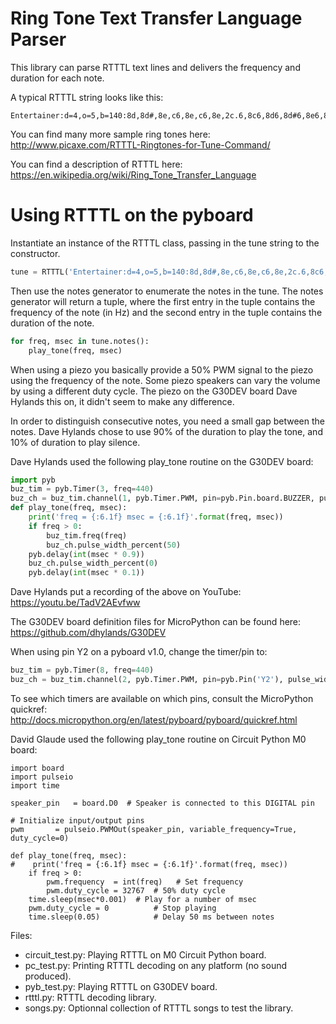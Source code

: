 Ring Tone Text Transfer Language Parser
=======================================

This library can parse RTTTL text lines and delivers the frequency and duration
for each note.

A typical RTTTL string looks like this:
```
Entertainer:d=4,o=5,b=140:8d,8d#,8e,c6,8e,c6,8e,2c.6,8c6,8d6,8d#6,8e6,8c6,8d6,e6,8b,d6,2c6,p,8d,8d#,8e,c6,8e,c6,8e,2c.6,8p,8a,8g,8f#,8a,8c6,e6,8d6,8c6,8a,2d6
```

You can find many more sample ring tones here: http://www.picaxe.com/RTTTL-Ringtones-for-Tune-Command/

You can find a description of RTTTL here: https://en.wikipedia.org/wiki/Ring_Tone_Transfer_Language

# Using RTTTL on the pyboard

Instantiate an instance of the RTTTL class, passing in the tune string to the
constructor.
```python
tune = RTTTL('Entertainer:d=4,o=5,b=140:8d,8d#,8e,c6,8e,c6,8e,2c.6,8c6,8d6,8d#6,8e6,8c6,8d6,e6,8b,d6,2c6,p,8d,8d#,8e,c6,8e,c6,8e,2c.6,8p,8a,8g,8f#,8a,8c6,e6,8d6,8c6,8a,2d6')
```

Then use the notes generator to enumerate the notes in the tune. The notes
generator will return a tuple, where the first entry in the tuple contains
the frequency of the note (in Hz) and the second entry in the tuple contains
the duration of the note.
```python
for freq, msec in tune.notes():
    play_tone(freq, msec)
```

When using a piezo you basically provide a 50% PWM signal to the piezo using the frequency of the note. Some piezo speakers can vary the volume by using a different duty cycle. The piezo on the G30DEV board Dave Hylands this on, it didn't seem to make any difference.

In order to distinguish consecutive notes, you need a small gap between the notes.
Dave Hylands chose to use 90% of the duration to play the tone, and 10% of duration to play silence.

Dave Hylands used the following play_tone routine on the G30DEV board:
```python
import pyb
buz_tim = pyb.Timer(3, freq=440)
buz_ch = buz_tim.channel(1, pyb.Timer.PWM, pin=pyb.Pin.board.BUZZER, pulse_width=0)
def play_tone(freq, msec):
    print('freq = {:6.1f} msec = {:6.1f}'.format(freq, msec))
    if freq > 0:
        buz_tim.freq(freq)
        buz_ch.pulse_width_percent(50)
    pyb.delay(int(msec * 0.9))
    buz_ch.pulse_width_percent(0)
    pyb.delay(int(msec * 0.1))
```

Dave Hylands put a recording of the above on YouTube: https://youtu.be/TadV2AEvfww

The G30DEV board definition files for MicroPython can be found here: https://github.com/dhylands/G30DEV

When using pin Y2 on a pyboard v1.0, change the timer/pin to:
```python
buz_tim = pyb.Timer(8, freq=440)
buz_ch = buz_tim.channel(2, pyb.Timer.PWM, pin=pyb.Pin('Y2'), pulse_width=0)
```

To see which timers are available on which pins, consult the MicroPython quickref:
http://docs.micropython.org/en/latest/pyboard/pyboard/quickref.html

David Glaude used the following play_tone routine on Circuit Python M0 board:
```
import board
import pulseio
import time

speaker_pin   = board.D0  # Speaker is connected to this DIGITAL pin

# Initialize input/output pins
pwm       = pulseio.PWMOut(speaker_pin, variable_frequency=True, duty_cycle=0)

def play_tone(freq, msec):
#    print('freq = {:6.1f} msec = {:6.1f}'.format(freq, msec))
    if freq > 0:
        pwm.frequency  = int(freq)   # Set frequency
        pwm.duty_cycle = 32767  # 50% duty cycle
	time.sleep(msec*0.001)  # Play for a number of msec
    pwm.duty_cycle = 0          # Stop playing
    time.sleep(0.05)            # Delay 50 ms between notes
```

Files:
- circuit_test.py: Playing RTTTL on M0 Circuit Python board.
- pc_test.py: Printing RTTTL decoding on any platform (no sound produced).
- pyb_test.py: Playing RTTTL on G30DEV board.
- rtttl.py: RTTTL decoding library.
- songs.py: Optionnal collection of RTTTL songs to test the library.
